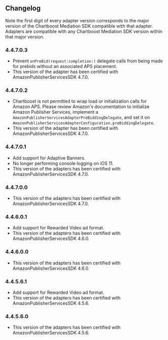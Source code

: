 ## Changelog

Note the first digit of every adapter version corresponds to the major version of the Chartboost Mediation SDK compatible with that adapter. 
Adapters are compatible with any Chartboost Mediation SDK version within that major version.

### 4.4.7.0.3
- Prevent `onPreBid(request:completion:)` delegate calls from being made for prebids without
an associated APS placement.
- This version of the adapter has been certified with AmazonPublisherServicesSDK 4.7.0.

### 4.4.7.0.2
- Chartboost is not permitted to wrap load or initialization calls for Amazon APS.
  Please review Amazon's documentation to initialize Amazon Publisher Services, implement a
  `AmazonPublisherServicesAdapterPreBiddingDelegate`, and set it on 
  `AmazonPublisherServicesAdapterConfiguration.preBiddingDelegate`.
- This version of the adapter has been certified with AmazonPublisherServicesSDK 4.7.0.

### 4.4.7.0.1
- Add support for Adaptive Banners.
- No longer performing console logging on iOS 11.
- This version of the adapters has been certified with AmazonPublisherServicesSDK 4.7.0.

### 4.4.7.0.0
- This version of the adapters has been certified with AmazonPublisherServicesSDK 4.7.0.

### 4.4.6.0.1
- Add support for Rewarded Video ad format.
- This version of the adapters has been certified with AmazonPublisherServicesSDK 4.6.0.

### 4.4.6.0.0
- This version of the adapters has been certified with AmazonPublisherServicesSDK 4.6.0.

### 4.4.5.6.1
- Add support for Rewarded Video ad format.
- This version of the adapters has been certified with AmazonPublisherServicesSDK 4.5.6.

### 4.4.5.6.0
- This version of the adapters has been certified with AmazonPublisherServicesSDK 4.5.6.
